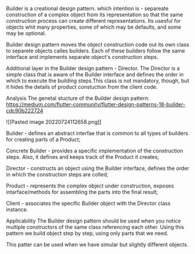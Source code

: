 Builder is a creational design pattern. which intention is - separeate construction of a complex object from its representation so that the same construction process can create different representations. Its usesful for objects whit many properties, some of which may be defaults, and some may be optional.

Builder design pattern moves the object construction code out its own class to separete objects calles builders. Each of these builders follow the same interface and implements separate object's construction steps.

Additional layer in the Builder design pattern - Director.
The Director is a simple class that is aware of the Builder interface and defines the order in which to execute the building steps.This class is not mandatory, though, but it hides the details of product constuction from the client code.

Analysis 
The genetal stucture of the Builder design pattern: 
https://medium.com/flutter-community/flutter-design-patterns-18-builder-cdc90b222724

![[Pasted image 20220724112658.png]]

Builder - defines an abstract interfae that is common to all types of builders for creating parts of a Product;

Concrete Builder - provides a specific implementation of the construction steps. Also, it defines and keeps track of the Product it creates;

Director - constructs an object using the Builder interface, defines the order in which the construction steps are colled;

Product - represents the complex object under construction, exposes intarface/methods for assembling the parts into the final result;

Client - associates the specific Builder object with the Director class instance.

Applicability 
The Builder design pattern should be used when you notice multiple constructors of the same class referencing each other.
Using this pattern we build object step by step, using only parts that we need.

This patter can be used when we have simular but slightly different objects.